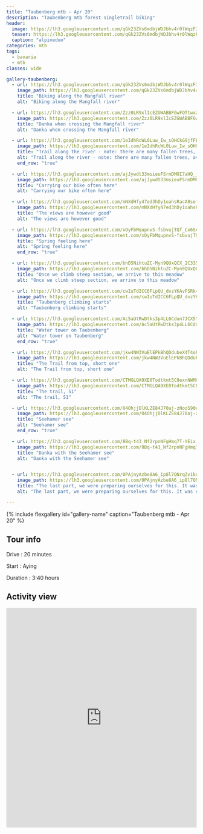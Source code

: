 ```yaml
---
title: "Taubenberg mtb - Apr 20"
description: "Taubenberg mtb forest singletrail biking"
header:
  image: https://lh3.googleusercontent.com/qGk23ZVs6mdbjWDJbhv4r0lWqzF33D3DbO2nvz6OKZQWd9uletGhAxXStUTk-QBkzwtwgEHcY_agpHVN6eH4tGZa-WjTaLd-IQNokrT4KrgqmVBpG0KrLvWfjQnFdOnBvozMjixlWmM3AZnxt0VsqP72AW-CtIYjBOqJ_P5xq3R4GWmj9xZDgpk50oHA2rVifHdxs5vBT8ayMCZJxzsrmK5HIwb7EBaPZvBYKdmqM__qReX1XAQ5G-Z3ZcxHWS8AC_NZDpq_-IW90cbTIxK1ml6X0ba5BX7jOTM7HeCPGxNLGSvGaDyJzLsqLkFQzC0QgcHPH38r8ZQCQ_emHC0eDT7qM_HZP4MZmRYTJdMlvVVZkQ-Pq0JrewQy7ZhAVMSapEO6LTI7lmltA9CHwvIteQHTiSUxz9GXmPn-lzgN0DWsEUGxwRBnuwB7YGjQmsbMK71zHcO2Tay9xbr7vQtZXdD8RnLFa5-qeqMDP2LINnhy2kEr2l0AdU3OxCTMSszo8M2hI4ags29E5zABKPunozX3EMntuX19wepL477MvZ_68uES4mRfVtyk_FHbqXqobX8d0A0R3-kF9ZMKh80yBPU_TUJAkqeRXDt-5507uoqMUp-vk9xQICnvBCWocrO2-x1dpOUZSQkelMZKpb4kD2Mddeo6KiSE1CSBN2_f6US2U8YKN5F5PzBIyJKO1Ws=w1756-h1316-no
  teaser: https://lh3.googleusercontent.com/qGk23ZVs6mdbjWDJbhv4r0lWqzF33D3DbO2nvz6OKZQWd9uletGhAxXStUTk-QBkzwtwgEHcY_agpHVN6eH4tGZa-WjTaLd-IQNokrT4KrgqmVBpG0KrLvWfjQnFdOnBvozMjixlWmM3AZnxt0VsqP72AW-CtIYjBOqJ_P5xq3R4GWmj9xZDgpk50oHA2rVifHdxs5vBT8ayMCZJxzsrmK5HIwb7EBaPZvBYKdmqM__qReX1XAQ5G-Z3ZcxHWS8AC_NZDpq_-IW90cbTIxK1ml6X0ba5BX7jOTM7HeCPGxNLGSvGaDyJzLsqLkFQzC0QgcHPH38r8ZQCQ_emHC0eDT7qM_HZP4MZmRYTJdMlvVVZkQ-Pq0JrewQy7ZhAVMSapEO6LTI7lmltA9CHwvIteQHTiSUxz9GXmPn-lzgN0DWsEUGxwRBnuwB7YGjQmsbMK71zHcO2Tay9xbr7vQtZXdD8RnLFa5-qeqMDP2LINnhy2kEr2l0AdU3OxCTMSszo8M2hI4ags29E5zABKPunozX3EMntuX19wepL477MvZ_68uES4mRfVtyk_FHbqXqobX8d0A0R3-kF9ZMKh80yBPU_TUJAkqeRXDt-5507uoqMUp-vk9xQICnvBCWocrO2-x1dpOUZSQkelMZKpb4kD2Mddeo6KiSE1CSBN2_f6US2U8YKN5F5PzBIyJKO1Ws=w800-h300-no
  caption: "alpineduo"
categories: mtb
tags:
  - bavaria
  - mtb
classes: wide

gallery-taubenberg:
  - url: https://lh3.googleusercontent.com/qGk23ZVs6mdbjWDJbhv4r0lWqzF33D3DbO2nvz6OKZQWd9uletGhAxXStUTk-QBkzwtwgEHcY_agpHVN6eH4tGZa-WjTaLd-IQNokrT4KrgqmVBpG0KrLvWfjQnFdOnBvozMjixlWmM3AZnxt0VsqP72AW-CtIYjBOqJ_P5xq3R4GWmj9xZDgpk50oHA2rVifHdxs5vBT8ayMCZJxzsrmK5HIwb7EBaPZvBYKdmqM__qReX1XAQ5G-Z3ZcxHWS8AC_NZDpq_-IW90cbTIxK1ml6X0ba5BX7jOTM7HeCPGxNLGSvGaDyJzLsqLkFQzC0QgcHPH38r8ZQCQ_emHC0eDT7qM_HZP4MZmRYTJdMlvVVZkQ-Pq0JrewQy7ZhAVMSapEO6LTI7lmltA9CHwvIteQHTiSUxz9GXmPn-lzgN0DWsEUGxwRBnuwB7YGjQmsbMK71zHcO2Tay9xbr7vQtZXdD8RnLFa5-qeqMDP2LINnhy2kEr2l0AdU3OxCTMSszo8M2hI4ags29E5zABKPunozX3EMntuX19wepL477MvZ_68uES4mRfVtyk_FHbqXqobX8d0A0R3-kF9ZMKh80yBPU_TUJAkqeRXDt-5507uoqMUp-vk9xQICnvBCWocrO2-x1dpOUZSQkelMZKpb4kD2Mddeo6KiSE1CSBN2_f6US2U8YKN5F5PzBIyJKO1Ws=w1756-h1316-no
    image_path: https://lh3.googleusercontent.com/qGk23ZVs6mdbjWDJbhv4r0lWqzF33D3DbO2nvz6OKZQWd9uletGhAxXStUTk-QBkzwtwgEHcY_agpHVN6eH4tGZa-WjTaLd-IQNokrT4KrgqmVBpG0KrLvWfjQnFdOnBvozMjixlWmM3AZnxt0VsqP72AW-CtIYjBOqJ_P5xq3R4GWmj9xZDgpk50oHA2rVifHdxs5vBT8ayMCZJxzsrmK5HIwb7EBaPZvBYKdmqM__qReX1XAQ5G-Z3ZcxHWS8AC_NZDpq_-IW90cbTIxK1ml6X0ba5BX7jOTM7HeCPGxNLGSvGaDyJzLsqLkFQzC0QgcHPH38r8ZQCQ_emHC0eDT7qM_HZP4MZmRYTJdMlvVVZkQ-Pq0JrewQy7ZhAVMSapEO6LTI7lmltA9CHwvIteQHTiSUxz9GXmPn-lzgN0DWsEUGxwRBnuwB7YGjQmsbMK71zHcO2Tay9xbr7vQtZXdD8RnLFa5-qeqMDP2LINnhy2kEr2l0AdU3OxCTMSszo8M2hI4ags29E5zABKPunozX3EMntuX19wepL477MvZ_68uES4mRfVtyk_FHbqXqobX8d0A0R3-kF9ZMKh80yBPU_TUJAkqeRXDt-5507uoqMUp-vk9xQICnvBCWocrO2-x1dpOUZSQkelMZKpb4kD2Mddeo6KiSE1CSBN2_f6US2U8YKN5F5PzBIyJKO1Ws=w400-h300-no
    title: "Biking along the Mangfall river"
    alt: "Biking along the Mangfall river"

  - url: https://lh3.googleusercontent.com/Zzz0LR9xlIcEZGWABBFGwFQTtwxZT6wwLNkmiybxLH5QdrXGXtivzWundQRlxS7yDknVZV1xn20XqcURlEDAFqV9sZmdatwueDsOxlftcKj95-LeZFtJu0VHo4CtbZs2ExvnmAH7PMVMF5KH7zze7uBxaLCjAqL1vD3iIEhOjW8lz9uJROyOn6jOvppVZCHELe67EuavbKY1Zel2vyP56oyj244pL2Zh2zpidCCwH5IDstPgeW--Q071fnR6yXsb0v3qaDS5z-ol8jVN-ZA04F30cn-R3I3T7XiHiDGYYVgyxJpA96PyGpCOctIwKcws3rEUeBmx6rKrUyMplKtpjiOc1X9TBmBjEU6zH0Ap36WXdhu914LFZ6qdVX5vKi80SahLgVmDlexP2hgcmpcEvJdw59Eb84mday7DohtOyZNMhmL2bOiUEP1RdGnFODcBSM7mSc2K3N4o03HDinlGaaLmmxi_lgi8-Ilaa4vDK4NnkgtrnPAberAwlpWedKPocB_dpm5YxTK1OdXmLjjkqJ1o9RAmmOsvssfnEYdaj8rCOT1hNShaQLgrcDAnKE_Mg71kN8hcH_btJpurwRcAa6MjXbts_rWMqDfB2oRyO51r6LLjWSsGWAzJvz0He5a1FWdm4k3XUzo32-BGG2UmjqJVgHavypAk0f51NwL1iBo4wDSy3_b_KLTqymoHFRm_Kq885Rokc6DrFm0cauotZKO9TAGjK5Atd_tuAgtNQivjZCHiCqB6OHFV=w988-h1316-no
    image_path: https://lh3.googleusercontent.com/Zzz0LR9xlIcEZGWABBFGwFQTtwxZT6wwLNkmiybxLH5QdrXGXtivzWundQRlxS7yDknVZV1xn20XqcURlEDAFqV9sZmdatwueDsOxlftcKj95-LeZFtJu0VHo4CtbZs2ExvnmAH7PMVMF5KH7zze7uBxaLCjAqL1vD3iIEhOjW8lz9uJROyOn6jOvppVZCHELe67EuavbKY1Zel2vyP56oyj244pL2Zh2zpidCCwH5IDstPgeW--Q071fnR6yXsb0v3qaDS5z-ol8jVN-ZA04F30cn-R3I3T7XiHiDGYYVgyxJpA96PyGpCOctIwKcws3rEUeBmx6rKrUyMplKtpjiOc1X9TBmBjEU6zH0Ap36WXdhu914LFZ6qdVX5vKi80SahLgVmDlexP2hgcmpcEvJdw59Eb84mday7DohtOyZNMhmL2bOiUEP1RdGnFODcBSM7mSc2K3N4o03HDinlGaaLmmxi_lgi8-Ilaa4vDK4NnkgtrnPAberAwlpWedKPocB_dpm5YxTK1OdXmLjjkqJ1o9RAmmOsvssfnEYdaj8rCOT1hNShaQLgrcDAnKE_Mg71kN8hcH_btJpurwRcAa6MjXbts_rWMqDfB2oRyO51r6LLjWSsGWAzJvz0He5a1FWdm4k3XUzo32-BGG2UmjqJVgHavypAk0f51NwL1iBo4wDSy3_b_KLTqymoHFRm_Kq885Rokc6DrFm0cauotZKO9TAGjK5Atd_tuAgtNQivjZCHiCqB6OHFV=w300-h400-no
    title: "Danka when crossing the Mangfall river"
    alt: "Danka when crossing the Mangfall river"

  - url: https://lh3.googleusercontent.com/1eIdhRcWL0Luw_Iw_sOHCkG9jfFEIPCj_4uvufWS2OS79LtHDBJH7ppFRwqwcv6zV2U8il2qhY-LvzH4q1wyxWuoH5kLCznpSUWm3UCy20Nqlub9iq7qWl1to5Tx36ySge7xIjQahRZSEs-ewgwQr7iFNMopP21EpzK_DKZ3ql57ZpAbjRQm7vIYZ0nbFC36D_EJT7u-giaVdImpJUEuoeFXLw96Rd5IMabKwIF4O92pWwN9Tcm0VA6KsJPATUO3puTauCf5rCEgALTsFRo8nkWNWr6WFacsETx3vLfPKxrlOhvUxr30DX7zWC6lC6Nqm92bPkMXNyoYRcuB5ilt03_P6APoKf04M4yvJXur2kXdL31ocDazafC2tD1DPji6t3aQwTn_W6louUC6cZcnOKWuy8T5nuTVZwVOqiaf5tYdlT8oHhrlSMSMivaLJnaJ3aMczuEb0y7_mZFt29hbmqAqRlRe8hwR_s7V0FM6Y9TjlXUmtlsqzc_JphUJHwjW0zczhBzDzMZKLblbh7ZrOBYSIrwdNFFeV3SnFfQckTfC0LOOrJUVYf0iJ8xiOIqGr4as84k8hQk7dfdFqV_HluuPMe5phAB_I3YpEqTo8dzMZZPLj42kTjn_egbsNxINz2Hs6W7jDvuqpkSSruufl3C4ZLxgsOuFSBN-Rt8N7OJLg0p0kectUq9S1r6tOAskh-KyJrJfEr29EeOT_GKolLLKalYKQBCevoiTIkty-R8B4pJHyq4pbpSZ=w988-h1316-no
    image_path: https://lh3.googleusercontent.com/1eIdhRcWL0Luw_Iw_sOHCkG9jfFEIPCj_4uvufWS2OS79LtHDBJH7ppFRwqwcv6zV2U8il2qhY-LvzH4q1wyxWuoH5kLCznpSUWm3UCy20Nqlub9iq7qWl1to5Tx36ySge7xIjQahRZSEs-ewgwQr7iFNMopP21EpzK_DKZ3ql57ZpAbjRQm7vIYZ0nbFC36D_EJT7u-giaVdImpJUEuoeFXLw96Rd5IMabKwIF4O92pWwN9Tcm0VA6KsJPATUO3puTauCf5rCEgALTsFRo8nkWNWr6WFacsETx3vLfPKxrlOhvUxr30DX7zWC6lC6Nqm92bPkMXNyoYRcuB5ilt03_P6APoKf04M4yvJXur2kXdL31ocDazafC2tD1DPji6t3aQwTn_W6louUC6cZcnOKWuy8T5nuTVZwVOqiaf5tYdlT8oHhrlSMSMivaLJnaJ3aMczuEb0y7_mZFt29hbmqAqRlRe8hwR_s7V0FM6Y9TjlXUmtlsqzc_JphUJHwjW0zczhBzDzMZKLblbh7ZrOBYSIrwdNFFeV3SnFfQckTfC0LOOrJUVYf0iJ8xiOIqGr4as84k8hQk7dfdFqV_HluuPMe5phAB_I3YpEqTo8dzMZZPLj42kTjn_egbsNxINz2Hs6W7jDvuqpkSSruufl3C4ZLxgsOuFSBN-Rt8N7OJLg0p0kectUq9S1r6tOAskh-KyJrJfEr29EeOT_GKolLLKalYKQBCevoiTIkty-R8B4pJHyq4pbpSZ=w300-h400-no
    title: "Trail along the river - note: there are many fallen trees, avoid this one"
    alt: "Trail along the river - note: there are many fallen trees, avoid this one"
    end_row: "true"

  - url: https://lh3.googleusercontent.com/ajJywdt33msieuFSrmDMOI7aHQ_jY6jEkN3YPT26IQuQFefn3R3qzklmbx0v_jb6JqZPTimpHkbEC5AVdG7kMAsMNBUytOvSOP4HedUjPEwFI0GH7PxcpK1fI1aCyjCdGo0-pZHZGPIc9vuvUn5lbBw6YDeLGNBDzk9-rqjDCPL0qH1mxXsJ7ql00LydO_qXn_GHZJ-z5YE_DW3c6uqSLRK1dNYU4CnN7JZzL-Tr-YmK3_B9MbG5oOrQaKdNTsvnDRpNnkKdgppp3uAgZCb7sOBYfDJz_a2_dRb3jSR23_0DrnKi2yHnR3VIbaSqKlrW7NoRguv2k_Jupfs8n_iegsFWEpAjHuZ96tNuTooWCk96YEm2wjCEQnPl0mTLTDNWyMzATAGO--Jtk6EaynpH--hfpX-HvgQ58ASBvjgbljOtCQmFWwUqCGPeeaiI0T1LQRb5tgIib-Oknpz7cNViT_ADzps3h5YpsQuKwu4M0DXDiHGElT0APygB3W9buHG8LzP-V55D8o_uXOc7L44P-XUsmXTD4jBdZGS990gxoN3564JbCRXTJ89tPf6yzUxl2kZn7X18L2Xx7cB-4VGOdmTlBGV1ZCvBG4VznTOwjsW68NgUDaDr1bZFFfS9xsi4Hu4BG68zaRYRZ5TPhpmVVPZX0D7Bym7CaeRWvDEx1fVq9TIvWqPuXYIxLWkocLBcWkg8JJoWRzPcjJ5AecBTfnzDcTmy_ih7nUkj-RSn9SGPLbWn6kpl8OYg=w988-h1316-no
    image_path: https://lh3.googleusercontent.com/ajJywdt33msieuFSrmDMOI7aHQ_jY6jEkN3YPT26IQuQFefn3R3qzklmbx0v_jb6JqZPTimpHkbEC5AVdG7kMAsMNBUytOvSOP4HedUjPEwFI0GH7PxcpK1fI1aCyjCdGo0-pZHZGPIc9vuvUn5lbBw6YDeLGNBDzk9-rqjDCPL0qH1mxXsJ7ql00LydO_qXn_GHZJ-z5YE_DW3c6uqSLRK1dNYU4CnN7JZzL-Tr-YmK3_B9MbG5oOrQaKdNTsvnDRpNnkKdgppp3uAgZCb7sOBYfDJz_a2_dRb3jSR23_0DrnKi2yHnR3VIbaSqKlrW7NoRguv2k_Jupfs8n_iegsFWEpAjHuZ96tNuTooWCk96YEm2wjCEQnPl0mTLTDNWyMzATAGO--Jtk6EaynpH--hfpX-HvgQ58ASBvjgbljOtCQmFWwUqCGPeeaiI0T1LQRb5tgIib-Oknpz7cNViT_ADzps3h5YpsQuKwu4M0DXDiHGElT0APygB3W9buHG8LzP-V55D8o_uXOc7L44P-XUsmXTD4jBdZGS990gxoN3564JbCRXTJ89tPf6yzUxl2kZn7X18L2Xx7cB-4VGOdmTlBGV1ZCvBG4VznTOwjsW68NgUDaDr1bZFFfS9xsi4Hu4BG68zaRYRZ5TPhpmVVPZX0D7Bym7CaeRWvDEx1fVq9TIvWqPuXYIxLWkocLBcWkg8JJoWRzPcjJ5AecBTfnzDcTmy_ih7nUkj-RSn9SGPLbWn6kpl8OYg=w300-h400-no
    title: "Carrying our bike often here"
    alt: "Carrying our bike often here"

  - url: https://lh3.googleusercontent.com/mNXdHfy47ed3hDy1oahsRacA8seff7ultZD6-gzn6DuJ2QQO3rY8gzVvrplWMdDjiOJi4Kmftr5P4YUmdXJTTgyd4NuBemfJCgqkNV6FKaFDNdG9BL3kxie-skyi1Gvh66uJLZD4hxA_1EMZAZCq27hB8yJqM9cN10y2RUd7HhMk7I7UUk2iKDrf1v-RQiPkSe0bjr_1yKvtzzkEjNuGv8q3CIPb-vWNACOJfyWfFmxYnE0CV4XkRLLei0_y_3Pg3oOe06aeAIgReRfZnLZz-W8dJ4_7V6Jy66FU5y3fmY4GtOmHd-wNXEVUTp4whQv2eV8ca4O8GZSacAR2-vjAyWfpUZXmyfMVywxjIbzLawKGSKQFmWgxSz4SafOQsHYv9CAAajlVDju-JNO8PjkSnj9wkspl1Js6oJGYf58sr9Y6PlHV5yuXaWw2x5Yx-McIWw7nuKtXwRlg-IePYLZcm3B3HTot2rSdTWPsv9CfoTABbM7RwEBO2Czlpz86hBKysnnHjplbrAo-0BtzLBvdfYvofHUyBtwDLLBBWPfi0hLVEGoiaPHsy9NZVr1CPoepUnEVPGba_UkN0pCrR0Ns04rCkycNpg4cbP25-qFlp50hcDpyCBHzNVbuYAR7ESc-cQ9er4o81P2D5YJCakJT1c-w_GG8gfgyNQ71Ep4paJvnCu6RNtdQlLFgsQVyA1Rr6YQrk1vDXDoqQ7IPJ4v8wUehPBkaiquSeC8e8dNacDzSUxsTvGWU40eF=w988-h1316-no
    image_path: https://lh3.googleusercontent.com/mNXdHfy47ed3hDy1oahsRacA8seff7ultZD6-gzn6DuJ2QQO3rY8gzVvrplWMdDjiOJi4Kmftr5P4YUmdXJTTgyd4NuBemfJCgqkNV6FKaFDNdG9BL3kxie-skyi1Gvh66uJLZD4hxA_1EMZAZCq27hB8yJqM9cN10y2RUd7HhMk7I7UUk2iKDrf1v-RQiPkSe0bjr_1yKvtzzkEjNuGv8q3CIPb-vWNACOJfyWfFmxYnE0CV4XkRLLei0_y_3Pg3oOe06aeAIgReRfZnLZz-W8dJ4_7V6Jy66FU5y3fmY4GtOmHd-wNXEVUTp4whQv2eV8ca4O8GZSacAR2-vjAyWfpUZXmyfMVywxjIbzLawKGSKQFmWgxSz4SafOQsHYv9CAAajlVDju-JNO8PjkSnj9wkspl1Js6oJGYf58sr9Y6PlHV5yuXaWw2x5Yx-McIWw7nuKtXwRlg-IePYLZcm3B3HTot2rSdTWPsv9CfoTABbM7RwEBO2Czlpz86hBKysnnHjplbrAo-0BtzLBvdfYvofHUyBtwDLLBBWPfi0hLVEGoiaPHsy9NZVr1CPoepUnEVPGba_UkN0pCrR0Ns04rCkycNpg4cbP25-qFlp50hcDpyCBHzNVbuYAR7ESc-cQ9er4o81P2D5YJCakJT1c-w_GG8gfgyNQ71Ep4paJvnCu6RNtdQlLFgsQVyA1Rr6YQrk1vDXDoqQ7IPJ4v8wUehPBkaiquSeC8e8dNacDzSUxsTvGWU40eF=w300-h400-no
    title: "The views are however good"
    alt: "The views are however good"

  - url: https://lh3.googleusercontent.com/xOyFbMqupnvS-fsbvujTQf_Cx6SASRh9JrADl2l8smyTkUM09AelDWns64sYTsLZ0zkJhoOF49VBUqY6QKisVOPPyzfTTstQZSb70I7szfwWqobnqu8IkERIuk4I4qamud34GV9zhf5ZJFXNnD1Z-i0E0R4fGByNDMTOA-vDInq1Xty5c1IEGH1zr4-mcd6PUKjAIjBn1UQoWrIs6lzZqdV7qdTtTo7xVCWvo1As9UwC55ZuVMpPYWeYQ7zTvW8nV3z9Zy84U-RHXg5wR3BqpEhB51j8kaCU_R29TI58OAK-SAIXAUVv4IwSEJFGgB7eVkPJ5uA8mOaSlGTkcjMuddCZPFvCqA60cDkh5wkvLLlyO2YcdV6FSSNnWQ5ri49WxMaf1mMbYuDef0Hk2A_CY6_Lq09fly4qhQUCiecnVgWDrjcwjCe7L-SnDcBn3gs0q0t0K3DTGvWfZWkeFZObSvNcjsguB5XPSn1xRWvy7UH3fNFLH8Mnz8xocJeKgh6H8kqMPwaAQgkO583W_DHswIsrPThn5kre2jFWMoOMjr8bVtvTa2qidzOTtQBLA0rxYpeKG5J78R0dk2DB4upj57pPk98vgwfm4riuGgPxFMHU8UcdwDHp9RLmUaW-LGsKSWM57BtEjrV-iRL9OqWb7SK5CRkwzkd2oTxBByOpBlaBzRPa5hKAgFUlNOV7EbE-blDC2DMFs8ptnvtPYfcZZVw7xZT4VIl45PPt9BDi-kElp2uMfeyba6hf=w988-h1316-no
    image_path: https://lh3.googleusercontent.com/xOyFbMqupnvS-fsbvujTQf_Cx6SASRh9JrADl2l8smyTkUM09AelDWns64sYTsLZ0zkJhoOF49VBUqY6QKisVOPPyzfTTstQZSb70I7szfwWqobnqu8IkERIuk4I4qamud34GV9zhf5ZJFXNnD1Z-i0E0R4fGByNDMTOA-vDInq1Xty5c1IEGH1zr4-mcd6PUKjAIjBn1UQoWrIs6lzZqdV7qdTtTo7xVCWvo1As9UwC55ZuVMpPYWeYQ7zTvW8nV3z9Zy84U-RHXg5wR3BqpEhB51j8kaCU_R29TI58OAK-SAIXAUVv4IwSEJFGgB7eVkPJ5uA8mOaSlGTkcjMuddCZPFvCqA60cDkh5wkvLLlyO2YcdV6FSSNnWQ5ri49WxMaf1mMbYuDef0Hk2A_CY6_Lq09fly4qhQUCiecnVgWDrjcwjCe7L-SnDcBn3gs0q0t0K3DTGvWfZWkeFZObSvNcjsguB5XPSn1xRWvy7UH3fNFLH8Mnz8xocJeKgh6H8kqMPwaAQgkO583W_DHswIsrPThn5kre2jFWMoOMjr8bVtvTa2qidzOTtQBLA0rxYpeKG5J78R0dk2DB4upj57pPk98vgwfm4riuGgPxFMHU8UcdwDHp9RLmUaW-LGsKSWM57BtEjrV-iRL9OqWb7SK5CRkwzkd2oTxBByOpBlaBzRPa5hKAgFUlNOV7EbE-blDC2DMFs8ptnvtPYfcZZVw7xZT4VIl45PPt9BDi-kElp2uMfeyba6hf=w300-h400-no
    title: "Spring feeling here"
    alt: "Spring feeling here"
    end_row: "true"

  - url: https://lh3.googleusercontent.com/bhD5NihtuZC-Myn9QUxQCX_2C335k9JCgz080NNILiYrxQPBMpVIdZz22Rv6bJioyhndeuO6NKwY3z2opBeVy6BbFHAL9ZlKzEtSfZh9bC-aFdSj4yvEJ6WggQ1yJ95IOV4Bz7NxwvdESJHGi_-XBkWkorabQliuLt16m8LP0IoJrhKvfo1aa16lhA2QlC8R5CoOIRueMoBzqDUqSoSx0SlIRz-B_yLr-Q6-zrmunDo47abLPdPxYT_xz9yq6uiJgLaloWqoXS7Kt7uWp_tJat-RsKsVpCjyiE0v3y3jBxX1VMgpvEHAlj3VV3LJBw85b3-KXq_wQpFwXB4t0Pq_6aimJEEyQpfNu6hA3jMj7BRrll8bztSlUc9UD07dtyUbm7INTwpmxNT4R-rXk-6zEAlDUuRlh-KL8snrpyYSOejCC_rhYRaX_H6Q7zrP8Fo34mOrcxnXXe4Sd62GRbvHNvgz08Kq3hPcJ3j0jwQr19BTMWAeRVxznsMyGH4Za5x-jvkvhl4NmN0gF3QSJHZu6QwW_swvI14t757vIvfJfFS6ww7FKAoqgLok4hRAHP5lT49_hJu7INqYZtt9XLl-enekg9I8MBGCsorIbEUdhG2UiQQ0i3fbc81SuaDRx-YYScN3hKKErJBbbAIdJvS6yf3GbBb_IKx7YoAeZSan4UImcV68sDbGswuCiB66SH0euLm_9EQs9UCtfBxfB5YFyRW0Lk0BZ3XteqviGK0ymyQA2F9i9qOGoloC=w988-h1316-no
    image_path: https://lh3.googleusercontent.com/bhD5NihtuZC-Myn9QUxQCX_2C335k9JCgz080NNILiYrxQPBMpVIdZz22Rv6bJioyhndeuO6NKwY3z2opBeVy6BbFHAL9ZlKzEtSfZh9bC-aFdSj4yvEJ6WggQ1yJ95IOV4Bz7NxwvdESJHGi_-XBkWkorabQliuLt16m8LP0IoJrhKvfo1aa16lhA2QlC8R5CoOIRueMoBzqDUqSoSx0SlIRz-B_yLr-Q6-zrmunDo47abLPdPxYT_xz9yq6uiJgLaloWqoXS7Kt7uWp_tJat-RsKsVpCjyiE0v3y3jBxX1VMgpvEHAlj3VV3LJBw85b3-KXq_wQpFwXB4t0Pq_6aimJEEyQpfNu6hA3jMj7BRrll8bztSlUc9UD07dtyUbm7INTwpmxNT4R-rXk-6zEAlDUuRlh-KL8snrpyYSOejCC_rhYRaX_H6Q7zrP8Fo34mOrcxnXXe4Sd62GRbvHNvgz08Kq3hPcJ3j0jwQr19BTMWAeRVxznsMyGH4Za5x-jvkvhl4NmN0gF3QSJHZu6QwW_swvI14t757vIvfJfFS6ww7FKAoqgLok4hRAHP5lT49_hJu7INqYZtt9XLl-enekg9I8MBGCsorIbEUdhG2UiQQ0i3fbc81SuaDRx-YYScN3hKKErJBbbAIdJvS6yf3GbBb_IKx7YoAeZSan4UImcV68sDbGswuCiB66SH0euLm_9EQs9UCtfBxfB5YFyRW0Lk0BZ3XteqviGK0ymyQA2F9i9qOGoloC=w300-h400-no
    title: "Once we climb steep section, we arrive to this meadow"
    alt: "Once we climb steep section, we arrive to this meadow"

  - url: https://lh3.googleusercontent.com/cwIuTdICC6FLpQU_dvzYKAvFSRk4w_oqSFhvNtywHiCZ-f3kWLgGREL5jp7KBrk3mQFJnG0qKTkkaYDTpcFHxWAdIP11q0KYoy_WDvYi4SNLUouWXlGgL9KS8ju7JTK-LWsZzoggzvXYh-VxEzmKhbaPC_eOPaOmMTX89vYusJ8n-0OEUQ1AQGRzyS1lagTJ35SIZsd3daQFLv5EDe0-0wyuAiHYU_M4uTejOo_EyuJ-SU8Oqso6n1WLoojyVyPzdygnFnlklSfpXi7ojyswKm7QiQs4V60xXbn77gavDulVM1P-HgC-t9N9mu-vk3-hs0H9EFkWqwKgf7GzlXKyzi2ZF40PomRjktmEi5hXk0cZOoApBtHCRslzQhLqQnfgjRref4d0pQ5hcZrXa4ld1qKjz8iV0PCOIKuKaEtonEd8JUJabFRv4xEpoHKzI0Wr5EznUKMLh9Qa4oc7KvLbBoqLwJJFokiOiz3Lucig7A4ceHOZsOExNZKe0nM5o1U-nttrXoIs7yQZRC6z7aXl77nRsG49ER3ArCmB6PLBLn-oFfAfdSanT45g3OJVQnO-YaiBEq1c5SKPtZLAu9jQXVciaGEJMIZSv4StIbtMDZlrSMeS8YGs0SbJHhn8PBI7mWwyt8S2d9U1H8W8awTNWxiMJidv-hu3B8xz6bcMZC3ngwjvW0q3Q33E0aBeIr5P40mCEe2eUse8K_fgVp5UMfk7JgKaGtNEDFSIcbxTM93PRvfT06bzUPvP=w988-h1316-no
    image_path: https://lh3.googleusercontent.com/cwIuTdICC6FLpQU_dvzYKAvFSRk4w_oqSFhvNtywHiCZ-f3kWLgGREL5jp7KBrk3mQFJnG0qKTkkaYDTpcFHxWAdIP11q0KYoy_WDvYi4SNLUouWXlGgL9KS8ju7JTK-LWsZzoggzvXYh-VxEzmKhbaPC_eOPaOmMTX89vYusJ8n-0OEUQ1AQGRzyS1lagTJ35SIZsd3daQFLv5EDe0-0wyuAiHYU_M4uTejOo_EyuJ-SU8Oqso6n1WLoojyVyPzdygnFnlklSfpXi7ojyswKm7QiQs4V60xXbn77gavDulVM1P-HgC-t9N9mu-vk3-hs0H9EFkWqwKgf7GzlXKyzi2ZF40PomRjktmEi5hXk0cZOoApBtHCRslzQhLqQnfgjRref4d0pQ5hcZrXa4ld1qKjz8iV0PCOIKuKaEtonEd8JUJabFRv4xEpoHKzI0Wr5EznUKMLh9Qa4oc7KvLbBoqLwJJFokiOiz3Lucig7A4ceHOZsOExNZKe0nM5o1U-nttrXoIs7yQZRC6z7aXl77nRsG49ER3ArCmB6PLBLn-oFfAfdSanT45g3OJVQnO-YaiBEq1c5SKPtZLAu9jQXVciaGEJMIZSv4StIbtMDZlrSMeS8YGs0SbJHhn8PBI7mWwyt8S2d9U1H8W8awTNWxiMJidv-hu3B8xz6bcMZC3ngwjvW0q3Q33E0aBeIr5P40mCEe2eUse8K_fgVp5UMfk7JgKaGtNEDFSIcbxTM93PRvfT06bzUPvP=w300-h400-no
    title: "Taubenberg climbing starts"
    alt: "Taubenberg climbing starts"

  - url: https://lh3.googleusercontent.com/Ac5aUtRwDtks3p4LL6Cdun7JCX5Y1yCrXpEDqeUx-4_IKmHurT9GmmgHc6-jN9kSDYKjuS4SssByNZB4_8zxVYlc9eQf5JkKr9199IW2f_vUcuPI_k6L2oioKOmanuZHcvS5mEHjPNmSg-Y8PNlMj76vyN4dggmGUSQ_f62Y4pSHMO3-cYYarksjGIh4mCZ99Sf7MyYh0WHTO1aUyQ5SvJPL66XotMQiNcXvOsNnE6SaOqx9ezWtfMXmKwfr8FDIGjJM8UrJRqUuakTKf_tuyhqHxinZWAz0fxojLb_g4EYTU7N0yGVoHsipBfMoeS8Ghx-lV2L2mPV_E_mvNZyjgl7XFyMLiB2srI9P7N8NYprr6K-rQiVWH4NWtvI3eYfnJMel10G7j2sXMe89FlvrvQN4yi_ggOpyE7PiI31UlO9Qv2YQWx8xr_AKynmQtNJC_PpP3cbaO39gYM9a29xcK7k6Ss6aVQEcsegeBceLntRv-2EkgmysrJ5VD7h6K4Z8QADTsNy_QzEXu_CugYqsBY3fK1kHiA5k_T2ANA69ifeV2lOyyFdUUTUVFDLLw76FeT0gKBqX2WIODydFvgAx8PH0jehJ_-C7OBtguUPHJhOoS3p41ewmgwQZNLqx2YvV0PoplBfejMkUXCjMeByeOPxARRoUg0xK6EmbN-u_yuXc0kJL9-ufN0ryVoJP5Ofbff5JPlMF-l7sQGlRkb6cT29dKKuASrfDAdvXQUagy9snKVwFOthB6pEr=w988-h1316-no
    image_path: https://lh3.googleusercontent.com/Ac5aUtRwDtks3p4LL6Cdun7JCX5Y1yCrXpEDqeUx-4_IKmHurT9GmmgHc6-jN9kSDYKjuS4SssByNZB4_8zxVYlc9eQf5JkKr9199IW2f_vUcuPI_k6L2oioKOmanuZHcvS5mEHjPNmSg-Y8PNlMj76vyN4dggmGUSQ_f62Y4pSHMO3-cYYarksjGIh4mCZ99Sf7MyYh0WHTO1aUyQ5SvJPL66XotMQiNcXvOsNnE6SaOqx9ezWtfMXmKwfr8FDIGjJM8UrJRqUuakTKf_tuyhqHxinZWAz0fxojLb_g4EYTU7N0yGVoHsipBfMoeS8Ghx-lV2L2mPV_E_mvNZyjgl7XFyMLiB2srI9P7N8NYprr6K-rQiVWH4NWtvI3eYfnJMel10G7j2sXMe89FlvrvQN4yi_ggOpyE7PiI31UlO9Qv2YQWx8xr_AKynmQtNJC_PpP3cbaO39gYM9a29xcK7k6Ss6aVQEcsegeBceLntRv-2EkgmysrJ5VD7h6K4Z8QADTsNy_QzEXu_CugYqsBY3fK1kHiA5k_T2ANA69ifeV2lOyyFdUUTUVFDLLw76FeT0gKBqX2WIODydFvgAx8PH0jehJ_-C7OBtguUPHJhOoS3p41ewmgwQZNLqx2YvV0PoplBfejMkUXCjMeByeOPxARRoUg0xK6EmbN-u_yuXc0kJL9-ufN0ryVoJP5Ofbff5JPlMF-l7sQGlRkb6cT29dKKuASrfDAdvXQUagy9snKVwFOthB6pEr=w300-h400-no 
    title: "Water tower on Taubenberg"
    alt: "Water tower on Taubenberg"
    end_row: "true"

  - url: https://lh3.googleusercontent.com/jkw4NW3VuElEPkBhQDdubeX4T4ohokLrXKxMXHiuGAT-DRVvSMv3UV5v3w5C2O5Rpa9WbpMgTF8XK1oB3dEvVRZL23c53GjKPP0JyB44yUyrPHUXBKzZtxRL9vn7p2wjS8KeV04W_lHtSpYAcVtYBqkke8rvDhbpt9XmcW6cnQRe_S08rkeqBBCTjAf0nqvc5x1UcZBNUakhY0zY10e5RZLMgZ38glAZ_bgGSmRGo52R6xL1cO_r0Mi_9sguBnT8T9hwX-iUxfpY9kham2M8tmKQyn4IisvGpoSqgBYkyF0LT_OsUBQKuVmrl1OcyrdbC3BF8mnwB0WTMKGysqrgt7Oym4j99Pq9iYq27BCinIa-dHK8TJ-Ozh9poxu_Wu-4XrPIi5Itm3XVgspoRGqEBcefx96TNjyZSL63PluUz4CrtPQ7AoirRV7SdgPPOVfTT1ZwqmkpYDYmgXhqDrgq28kyQAaNZ-0XuqwfhuKrVRjftsScBuBjiBVLdBWYlr_5VWY5aanHLQWUqDAAY2e-lGGjzKB0SuRSgZbZbkmzsz_A1vuPoJ2EuIs7TxuvDvxvggWyX1Zcf1pTHBDLQO0YZcLpmDIv050NPMlUWx7Ai_ysZpFxzZO_1CVUmWmSuGnepFacLNaYo7a9Yess2KZdeV909MBKembigmJpw9GcSOufhGcwyDCGLfwFUuG_JaLGFQ3J_DGAlplm2wamKKq5umfLLaRxfLntunbqLfDahnayazwn-qKzh5m_=w988-h1316-no
    image_path: https://lh3.googleusercontent.com/jkw4NW3VuElEPkBhQDdubeX4T4ohokLrXKxMXHiuGAT-DRVvSMv3UV5v3w5C2O5Rpa9WbpMgTF8XK1oB3dEvVRZL23c53GjKPP0JyB44yUyrPHUXBKzZtxRL9vn7p2wjS8KeV04W_lHtSpYAcVtYBqkke8rvDhbpt9XmcW6cnQRe_S08rkeqBBCTjAf0nqvc5x1UcZBNUakhY0zY10e5RZLMgZ38glAZ_bgGSmRGo52R6xL1cO_r0Mi_9sguBnT8T9hwX-iUxfpY9kham2M8tmKQyn4IisvGpoSqgBYkyF0LT_OsUBQKuVmrl1OcyrdbC3BF8mnwB0WTMKGysqrgt7Oym4j99Pq9iYq27BCinIa-dHK8TJ-Ozh9poxu_Wu-4XrPIi5Itm3XVgspoRGqEBcefx96TNjyZSL63PluUz4CrtPQ7AoirRV7SdgPPOVfTT1ZwqmkpYDYmgXhqDrgq28kyQAaNZ-0XuqwfhuKrVRjftsScBuBjiBVLdBWYlr_5VWY5aanHLQWUqDAAY2e-lGGjzKB0SuRSgZbZbkmzsz_A1vuPoJ2EuIs7TxuvDvxvggWyX1Zcf1pTHBDLQO0YZcLpmDIv050NPMlUWx7Ai_ysZpFxzZO_1CVUmWmSuGnepFacLNaYo7a9Yess2KZdeV909MBKembigmJpw9GcSOufhGcwyDCGLfwFUuG_JaLGFQ3J_DGAlplm2wamKKq5umfLLaRxfLntunbqLfDahnayazwn-qKzh5m_=w300-h400-no
    title: "The Trail from top, short one"
    alt: "The Trail from top, short one"

  - url: https://lh3.googleusercontent.com/CTMGLQA9XE0Todtkmt5C8exnNWMHYu5mb7R4ctbV9HHHHV6EcSqMxqOcYJEi4lkhsCFas_z-5PIGovqbFw5-ENndVflmYzuAzXaju2EXsrOp_6nTdgSB4ftet4Qpo5K2Vb5S6a897S2Z4k1hkUDkktAMtIlJBQGdoF-GsZ84QxE6BmDfOU_PQMZIzcZG1H5l2CGvFKEw0qWaJt6H_MlUMkxNyUOAr2NKBWudwUdNHTxrlkV6SzaC1nKJtdWIhGC2hcJFK-q80Qiw0fRGP8h7u4mcSz2zDpKCycNC9VrLLlu_DNWx-qR5KHlWsauGY_yovl7a-3qaF6jTGY8Dc9xmSMd_x-KLuE5YDIP2yaTZZ5aqZmoyKOWjzJshd0nBtNfZCSDqQW-WkLdOFNdEFmvdMBwvZKQO1zKeDlC3OR5JrXyGYqzccvkJVqUGDCdng84yUpj4Et9ozMkuGZdlCat75zpxMtGFycLMB4p3MP5Yfs2dpqPgz0v5zNqH_Ttsk60OSg5BUu8r_vmqano1cxHPvhMGcrAb5C41mJ0Ts4vEyp3XjCbjWIQKLj1PgmYro_gSWFwrjiYHdpKQGGKmhD_l1nzr0drB9-LOkRPBD-bDyc-44D9Vg4uRxL_K0gOLolZYXrWZalBdrg7xBNG8uqEKT4kN43PmrU-SjXNThz5I2RBnVL9aZfSgCp6JRuKxRyj7E8DlfWaA7q_ueezHMcYRKWmH4cX9UgBu5Tyn2llrLCY5i5AIW5VWoMeM=w988-h1316-no
    image_path: https://lh3.googleusercontent.com/CTMGLQA9XE0Todtkmt5C8exnNWMHYu5mb7R4ctbV9HHHHV6EcSqMxqOcYJEi4lkhsCFas_z-5PIGovqbFw5-ENndVflmYzuAzXaju2EXsrOp_6nTdgSB4ftet4Qpo5K2Vb5S6a897S2Z4k1hkUDkktAMtIlJBQGdoF-GsZ84QxE6BmDfOU_PQMZIzcZG1H5l2CGvFKEw0qWaJt6H_MlUMkxNyUOAr2NKBWudwUdNHTxrlkV6SzaC1nKJtdWIhGC2hcJFK-q80Qiw0fRGP8h7u4mcSz2zDpKCycNC9VrLLlu_DNWx-qR5KHlWsauGY_yovl7a-3qaF6jTGY8Dc9xmSMd_x-KLuE5YDIP2yaTZZ5aqZmoyKOWjzJshd0nBtNfZCSDqQW-WkLdOFNdEFmvdMBwvZKQO1zKeDlC3OR5JrXyGYqzccvkJVqUGDCdng84yUpj4Et9ozMkuGZdlCat75zpxMtGFycLMB4p3MP5Yfs2dpqPgz0v5zNqH_Ttsk60OSg5BUu8r_vmqano1cxHPvhMGcrAb5C41mJ0Ts4vEyp3XjCbjWIQKLj1PgmYro_gSWFwrjiYHdpKQGGKmhD_l1nzr0drB9-LOkRPBD-bDyc-44D9Vg4uRxL_K0gOLolZYXrWZalBdrg7xBNG8uqEKT4kN43PmrU-SjXNThz5I2RBnVL9aZfSgCp6JRuKxRyj7E8DlfWaA7q_ueezHMcYRKWmH4cX9UgBu5Tyn2llrLCY5i5AIW5VWoMeM=w300-h400-no
    title: "The trail, S1"
    alt: "The trail, S1"

  - url: https://lh3.googleusercontent.com/O4OhjjDlKLZE84J70aj-zNooS90e4Rtl6hrQSC83ihxQbm8Ea0MRQigLRRM7LyZfxvnl5mMvU4F01kNo1j8otGoChMKdpgsJ9JQc5cJ7stPxesfycEeVNETpsgtpP_fcpwlGXc_AoMLU9RZ9G_lOasH3Zgx1nf984faWSbC5xLQjgYWOLc63dKtSoMJjslyzXa72x9pG2v9g6vPHPc1O2iKJt-o_FQwbYIJCkz2tCPwfUxW6CcXVskXZEenwi7VEwxTig8cAYaTZOtMJm-QfMxWw-TlrM21mbZsSmaiFbqmkHXWCQm9ms-xSw_HBmywhG41YQz-D4hEPTeYXuosK72Z4coWej2_8BsY8QVjPijXPCMavsOkEdpCq6UGRWVmhdbq6xgDC_9iqxLnIpaIpNx2E5rz4rVeMV90reg1eBozoAzBwsGfFMKkn_v4sXSa2OUggs8VyUR3OoHBC3sjgxoVuUDDm7nEvRwwtWiZyQWZMF0mAb-oFJRRCKRvhADV1LB6gLo4G0dpBJlEAvcYvXIK202W2691XM1aKS_6c2Wff1LbapvXlyObvQgUKMWxoVwyY6zgZbc-BBtQAoJAIWORKAMzzpL5PImlKagq4hS8oVIf2snpucBeFibOTE9UVDo8zVfgcZ0-bYhe-2Trdkl5XFDOhaTbnDM6UljUbOpQ6x18a21-HG-lhrjxqmgJuV1KuAqOoXzEaOj4DtlAgZLpHK9cDB_J6C4vnG3k213bS5FkTru7AAMOV=w1756-h1316-no
    image_path: https://lh3.googleusercontent.com/O4OhjjDlKLZE84J70aj-zNooS90e4Rtl6hrQSC83ihxQbm8Ea0MRQigLRRM7LyZfxvnl5mMvU4F01kNo1j8otGoChMKdpgsJ9JQc5cJ7stPxesfycEeVNETpsgtpP_fcpwlGXc_AoMLU9RZ9G_lOasH3Zgx1nf984faWSbC5xLQjgYWOLc63dKtSoMJjslyzXa72x9pG2v9g6vPHPc1O2iKJt-o_FQwbYIJCkz2tCPwfUxW6CcXVskXZEenwi7VEwxTig8cAYaTZOtMJm-QfMxWw-TlrM21mbZsSmaiFbqmkHXWCQm9ms-xSw_HBmywhG41YQz-D4hEPTeYXuosK72Z4coWej2_8BsY8QVjPijXPCMavsOkEdpCq6UGRWVmhdbq6xgDC_9iqxLnIpaIpNx2E5rz4rVeMV90reg1eBozoAzBwsGfFMKkn_v4sXSa2OUggs8VyUR3OoHBC3sjgxoVuUDDm7nEvRwwtWiZyQWZMF0mAb-oFJRRCKRvhADV1LB6gLo4G0dpBJlEAvcYvXIK202W2691XM1aKS_6c2Wff1LbapvXlyObvQgUKMWxoVwyY6zgZbc-BBtQAoJAIWORKAMzzpL5PImlKagq4hS8oVIf2snpucBeFibOTE9UVDo8zVfgcZ0-bYhe-2Trdkl5XFDOhaTbnDM6UljUbOpQ6x18a21-HG-lhrjxqmgJuV1KuAqOoXzEaOj4DtlAgZLpHK9cDB_J6C4vnG3k213bS5FkTru7AAMOV=w400-h300-no
    title: "Seehamer see"
    alt: "Seehamer see"
    end_row: "true"

  - url: https://lh3.googleusercontent.com/8Bq-t43_Nf2rpnNFgHmq7T-YEix_byvWTBEwqal3E0JoON7txFDfF5k0Jdopvgo8c_e0OnZ79-SJxO87LhNyEOvONkuu6u8N6CJXCiY6nTQrq2sitsqy7e9MwwvDVpmLQHWDWnKlEZ6YEuHFoA_1hCB0gwSoqYFCQxRBcHAVNfZ5Uk0cgtPiHNkuakZ-loEEPncqGAj0w7mwSGYXrAVts-Df_1RXNajOED65Nuy7toabip9DkVn_6BK-9_22809996sAOdCNbZMFHJbvK5o5rIEiK28Jldzfyg3dzZijhZIGdXHkPePkPZ-fMRy0YH1VrRA9pR-q-a19he702YccAsQ2oKB4fgrbWikVtlpdu1jwOITEGgNWfbrPihP_hlaLnwQEshUfzdoAFGoMCVzfovN0itE4iGXx2ETiZ5ob6PAkbOvuxLa_hf21BauVQdAgQPFPcdU8No8xRbDdgO2jWBlKkMu_EpbhK3F1AjX3fRxJSO4qKgcMRv7o8-6ZOStrpk6A4npFKRiM7ku13BU4OLNwm_tPi_K91yy4b4oD0sS9wNziNgekYZxdkneYtYypu3byk8Z7EtrEKce_jSfZFwEcuhBkAzzDHeXAhl7PIQM-_yI7QyVj_RPZx4JvCyQ1cklNbqbNVdUK98g20goxwlc3ekqldu4W6lqLegiKzIcmkPHbBUI9C3H8rRwrtx6SX7sjcA9i2DiaBbqkQufU28ZzF2FuKBTOcyvhN1vSR1mESqkQIg-SlJyM=w988-h1316-no
    image_path: https://lh3.googleusercontent.com/8Bq-t43_Nf2rpnNFgHmq7T-YEix_byvWTBEwqal3E0JoON7txFDfF5k0Jdopvgo8c_e0OnZ79-SJxO87LhNyEOvONkuu6u8N6CJXCiY6nTQrq2sitsqy7e9MwwvDVpmLQHWDWnKlEZ6YEuHFoA_1hCB0gwSoqYFCQxRBcHAVNfZ5Uk0cgtPiHNkuakZ-loEEPncqGAj0w7mwSGYXrAVts-Df_1RXNajOED65Nuy7toabip9DkVn_6BK-9_22809996sAOdCNbZMFHJbvK5o5rIEiK28Jldzfyg3dzZijhZIGdXHkPePkPZ-fMRy0YH1VrRA9pR-q-a19he702YccAsQ2oKB4fgrbWikVtlpdu1jwOITEGgNWfbrPihP_hlaLnwQEshUfzdoAFGoMCVzfovN0itE4iGXx2ETiZ5ob6PAkbOvuxLa_hf21BauVQdAgQPFPcdU8No8xRbDdgO2jWBlKkMu_EpbhK3F1AjX3fRxJSO4qKgcMRv7o8-6ZOStrpk6A4npFKRiM7ku13BU4OLNwm_tPi_K91yy4b4oD0sS9wNziNgekYZxdkneYtYypu3byk8Z7EtrEKce_jSfZFwEcuhBkAzzDHeXAhl7PIQM-_yI7QyVj_RPZx4JvCyQ1cklNbqbNVdUK98g20goxwlc3ekqldu4W6lqLegiKzIcmkPHbBUI9C3H8rRwrtx6SX7sjcA9i2DiaBbqkQufU28ZzF2FuKBTOcyvhN1vSR1mESqkQIg-SlJyM=w300-h400-no
    title: "Danka with the Seehamer see"
    alt: "Danka with the Seehamer see"


  - url: https://lh3.googleusercontent.com/0PAjnyAzbe8A6_ip8l7QNrqZv1kqVh_eilJao-gnKHJP2wlb-Ui_vP0A5WswplaX0PF84wfaHyyFmtY1LQFwS7wILrQOeCIpCraIQrBZFx1di3m-J1KxGMaB-gpm1H8HT97jmHKSB4PnZytrOitUH82vqOvlZoNT9Yusj-JcvOHi25dZE6SRBeUv4AtRGTL8C1L0FhXTAP-oCtaRKOjVP_iFf5vMjPb91TWL7lbvOS-1Dof1yOEVXOYDxJDJjgzvo7GHv26tqaHFNW3e-1Kn3FvP_K-XRyJs-xhHdv-5eiygq7OwzjFl4HL75mSAEl7nUgZBB32Maf0wNuaYja4vO1Bt8P6fCtcg_H_txYWEYdW2FwEp_EMOv0-Sbja8XulnJIaURVS7zpRc3BYwtwQJP9M-RSbN65psneFsSI86iZGfrqGxqccMCpv0NZC3_ffX4Dj-1cm45cD5xxU_F2SdbJzJrTY-8vv76A6AV4znc0jivxP7ZPNfMhC8v33WRxh5rU0L94y_mXxD_qxrKKDNKF2plu-DALvzM1bcVYPCp_8TEWOnVrBViFgPwSgfvre2Qnb7UPluJ4bEmRihrP2unL1Iw1SN3mHV1tefTVtGKoBlpeDVN73dNw7itzsbQXdh6rZSB___x8dt32n1F_t2epyHnhGLfirBuV2gcH4oV9a2QrJLbCWSedbdcXmF_C5TK-6YARBfR5zGG5UhBlFvlI7GwBCWsT8h3gS_pSx0zegMfkbEtKEgQCle=w988-h1316-no
    image_path: https://lh3.googleusercontent.com/0PAjnyAzbe8A6_ip8l7QNrqZv1kqVh_eilJao-gnKHJP2wlb-Ui_vP0A5WswplaX0PF84wfaHyyFmtY1LQFwS7wILrQOeCIpCraIQrBZFx1di3m-J1KxGMaB-gpm1H8HT97jmHKSB4PnZytrOitUH82vqOvlZoNT9Yusj-JcvOHi25dZE6SRBeUv4AtRGTL8C1L0FhXTAP-oCtaRKOjVP_iFf5vMjPb91TWL7lbvOS-1Dof1yOEVXOYDxJDJjgzvo7GHv26tqaHFNW3e-1Kn3FvP_K-XRyJs-xhHdv-5eiygq7OwzjFl4HL75mSAEl7nUgZBB32Maf0wNuaYja4vO1Bt8P6fCtcg_H_txYWEYdW2FwEp_EMOv0-Sbja8XulnJIaURVS7zpRc3BYwtwQJP9M-RSbN65psneFsSI86iZGfrqGxqccMCpv0NZC3_ffX4Dj-1cm45cD5xxU_F2SdbJzJrTY-8vv76A6AV4znc0jivxP7ZPNfMhC8v33WRxh5rU0L94y_mXxD_qxrKKDNKF2plu-DALvzM1bcVYPCp_8TEWOnVrBViFgPwSgfvre2Qnb7UPluJ4bEmRihrP2unL1Iw1SN3mHV1tefTVtGKoBlpeDVN73dNw7itzsbQXdh6rZSB___x8dt32n1F_t2epyHnhGLfirBuV2gcH4oV9a2QrJLbCWSedbdcXmF_C5TK-6YARBfR5zGG5UhBlFvlI7GwBCWsT8h3gS_pSx0zegMfkbEtKEgQCle=w300-h400-no
    title: "The last part, we were preparing ourselves for this. It was easier than it looked."
    alt: "The last part, we were preparing ourselves for this. It was easier than it looked."

---
```



{% include flexgallery id="gallery-name" caption="Taubenberg mtb - Apr 20" %}

## Tour info

Drive
: 20 minutes

Start
: Aying

Duration
: 3:40 hours

## Activity view

<iframe src="https://www.komoot.com/tour/169595574/embed?profile=1" width="100%" height="580" frameborder="0" scrolling="no"></iframe>

